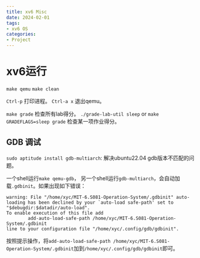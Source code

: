```yaml
---
title: xv6 Misc
date: 2024-02-01
tags:
- xv6 OS
categories:
- Project
---
```


# xv6运行

`make qemu`
`make clean`

`Ctrl-p` 打印进程。
`Ctrl-a x` 退出qemu。

`make grade` 检查所有lab得分。
`./grade-lab-util sleep` or `make GRADEFLAGS=sleep grade` 检查某一项作业得分。

## GDB 调试

`sudo aptitude install gdb-multiarch`: 解决ubuntu22.04 gdb版本不匹配的问题。

一个shell运行`make qemu-gdb`， 另一个shell运行`gdb-multiarch`，会自动加载`.gdbinit`。如果出现如下错误：

```shell
warning: File "/home/xyc/MIT-6.S081-Operation-System/.gdbinit" auto-loading has been declined by your `auto-load safe-path' set to "$debugdir:$datadir/auto-load".
To enable execution of this file add
        add-auto-load-safe-path /home/xyc/MIT-6.S081-Operation-System/.gdbinit
line to your configuration file "/home/xyc/.config/gdb/gdbinit".
```

按照提示操作，将`add-auto-load-safe-path /home/xyc/MIT-6.S081-Operation-System/.gdbinit`加到`/home/xyc/.config/gdb/gdbinit`即可。
